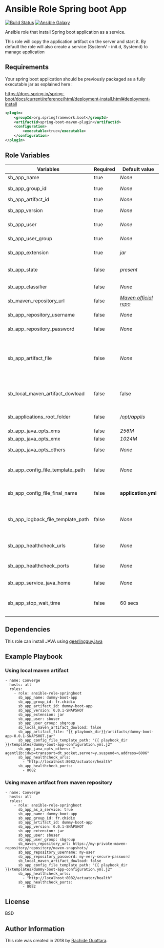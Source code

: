 Ansible Role Spring boot App
=========

[![Build Status](https://travis-ci.org/orachide/ansible-role-springboot.svg?branch=master)](https://travis-ci.org/orachide/ansible-role-springboot)
[![Ansible Galaxy](https://img.shields.io/badge/galaxy-orachide-660198.svg)](https://galaxy.ansible.com/orachide)

Ansible role that install Spring boot application as a service.

This role will copy the application artifact on the server and start it. By default the role will also create a service (SystemV - init.d, Systemd) to manage application

Requirements
------------

Your spring boot application should be previously packaged as a fully executable jar as explained here :

https://docs.spring.io/spring-boot/docs/current/reference/html/deployment-install.html#deployment-install


```xml
<plugin>
	<groupId>org.springframework.boot</groupId>
	<artifactId>spring-boot-maven-plugin</artifactId>
	<configuration>
		<executable>true</executable>
	</configuration>
</plugin>
```


Role Variables
--------------

| Variables | Required | Default value | Description |
|-----------|----------|---------------|-------------|
| sb_app_name  | true     | *None*          | the application name |
| sb_app_group_id  | true     | *None*          | the maven artifact group id |
| sb_app_artifact_id  | true     | *None*          | the maven artifact id |
| sb_app_version  | true     | *None*          | the maven artifact version |
| sb_app_user  | true     | *None*          | the owner of application files on server|
| sb_app_user_group  | true     | *None*          | the group owninng application files |
| sb_app_extension  | true     | *jar*          | the artifact file extension. (jar,war,ear) |
| sb_app_state  | false     | *present*          | Can be *present* or *absent* depending on install or uninstall|
| sb_app_classifier  | false     | *None*          | the artifact file classifier (SOURCES,DOCS...) |
| sb_maven_repository_url  | false     | *[Maven official repo](http://repo1.maven.org/maven2)*          | the url to the maven repository |
| sb_app_repository_username  | false     | *None*          | username used for mave repo authentication |
| sb_app_repository_password  | false     | *None*          | password used for mave repo authentication |
| sb_app_artifact_file  | false     | *None*          | the local path to the artifact to deploy. If defined the role won't download artifact from *sb_maven_repository_url* but will use local artifact file. |
| sb_local_maven_artifact_dowload | false | false | Artifact should be download locally first and then copy to remote host? |
| sb_applications_root_folder  | false     | */opt/applis*         | the root folder where application files will be copy|
| sb_app_java_opts_xms  | false     | *256M*          | JAVA XMS value |
| sb_app_java_opts_xmx  | false     | *1024M*          | JAVA XMX value |
| sb_app_java_opts_others  | false     | *None*          | Custom JAVA_OPTS options |
| sb_app_config_file_template_path  | false     | *None*          | Spring application.yml file template path. This file will be copy near to the artifact  |
| sb_app_config_file_final_name  | false     | **application.yml**          | Configuration file final name, could be *.yml or *.properties  |
| sb_app_logback_file_template_path  | false     | *None*          | Logback file template path. This file will be loaded by setting `logging.config` system property  |
| sb_app_healthcheck_urls  | false     | *None*          | Http urls to check if the service is healthy (should be an array)|
| sb_app_healthcheck_ports  | false     | *None*          | TCP Ports to check if the service is healthy (should be an array)|
| sb_app_service_java_home  | false     | *None*          | Set the __JAVA_HOME__ to use |
| sb_app_stop_wait_time  | false     | 60 secs         | The time in seconds to wait when stopping the application before forcing a shutdown  |




Dependencies
------------

This role can install JAVA using [geerlingguy.java](https://github.com/geerlingguy/ansible-role-java)

Example Playbook
----------------

### Using local maven artifact


    - name: Converge
      hosts: all
      roles:
        - role: ansible-role-springboot
          sb_app_name: dummy-boot-app
          sb_app_group_id: fr.chidix
          sb_app_artifact_id: dummy-boot-app
          sb_app_version: 0.0.1-SNAPSHOT
          sb_app_extension: jar
          sb_app_user: sbuser
          sb_app_user_group: sbgroup
          sb_local_maven_artifact_dowload: false
          sb_app_artifact_file: "{{ playbook_dir}}/artifacts/dummy-boot-app-0.0.1-SNAPSHOT.jar"
          sb_app_config_file_template_path: "{{ playbook_dir }}/templates/dummy-boot-app-configuration.yml.j2"
          sb_app_java_opts_others: "-agentlib:jdwp=transport=dt_socket,server=y,suspend=n,address=6006"
          sb_app_healthcheck_urls:
            - "http://localhost:8082/actuator/health"
          sb_app_healthcheck_ports:
            - 8082

### Using maven artifact from maven repository


    - name: Converge
      hosts: all
      roles:
        - role: ansible-role-springboot
          sb_app_as_a_service: true
          sb_app_name: dummy-boot-app
          sb_app_group_id: fr.chidix
          sb_app_artifact_id: dummy-boot-app
          sb_app_version: 0.0.1-SNAPSHOT
          sb_app_extension: jar
          sb_app_user: sbuser
          sb_app_user_group: sbgroup
          sb_maven_repository_url: https://my-private-maven-repository/repository/maven-snapshots/
          sb_app_repository_username: my-user
          sb_app_repository_password: my-very-secure-password
          sb_local_maven_artifact_dowload: false
          sb_app_config_file_template_path: "{{ playbook_dir }}/templates/dummy-boot-app-configuration.yml.j2"
          sb_app_healthcheck_urls:
            - "http://localhost:8082/actuator/health"
          sb_app_healthcheck_ports:
            - 8082

License
-------

BSD

Author Information
------------------

This role was created in 2018 by [Rachide Ouattara](https://orachide.chidix.fr/).
